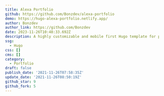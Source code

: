 ```yaml
---
title: Alexa Portfolio
github: https://github.com/Bonzdev/alexa-portfolio
demo: https://hugo-alexa-portfolio.netlify.app/
author: Bonzdev
author_link: https://github.com/Bonzdev
date: 2023-11-26T10:48:33.692Z
description: A highly customizable and mobile first Hugo template for personal portfolio.
ssg:
  - Hugo
css: []
cms: []
category:
  - Portfolio
draft: false
publish_date: '2021-11-26T07:58:35Z'
update_date: '2021-11-26T08:50:19Z'
github_star: 9
github_fork: 5
---
```

